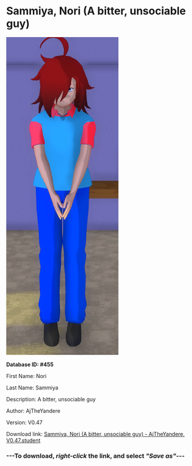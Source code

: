 # Sammiya, Nori (A bitter, unsociable guy)

<img src="https://raw.githubusercontent.com/Arbiter1223/Daigaku-Gurashi-Custom-Students/master/Students/Files/Sammiya%2C%20Nori%20(A%20bitter%2C%20unsociable%20guy).png" title="Sammiya, Nori (A bitter, unsociable guy) - AjTheYandere, V0.47">

**Database ID: #455**

First Name: Nori

Last Name: Sammiya

Description: A bitter, unsociable guy

Author: AjTheYandere

Version: V0.47

Download link: <a href="https://raw.githubusercontent.com/Arbiter1223/Daigaku-Gurashi-Custom-Students/master/Students/Files/Sammiya%2C%20Nori%20(A%20bitter%2C%20unsociable%20guy)%20-%20AjTheYandere%2C%20V0.47.student">Sammiya, Nori (A bitter, unsociable guy) - AjTheYandere, V0.47.student</a>

### ---**To download, _right-click_ the link, and select _"Save as"_**---
